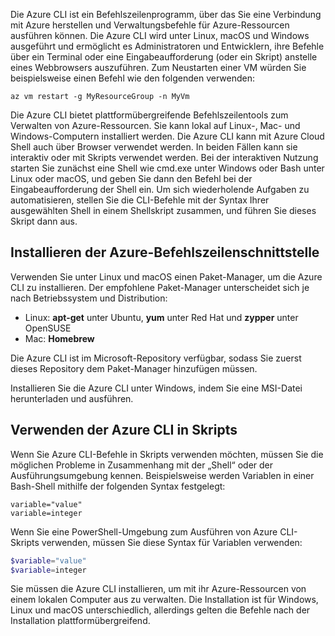 Die Azure CLI ist ein Befehlszeilenprogramm, über das Sie eine Verbindung mit Azure herstellen und Verwaltungsbefehle für Azure-Ressourcen ausführen können. Die Azure CLI wird unter Linux, macOS und Windows ausgeführt und ermöglicht es Administratoren und Entwicklern, ihre Befehle über ein Terminal oder eine Eingabeaufforderung (oder ein Skript) anstelle eines Webbrowsers auszuführen. Zum Neustarten einer VM würden Sie beispielsweise einen Befehl wie den folgenden verwenden:

 ```azurecli
 az vm restart -g MyResourceGroup -n MyVm
 ```

Die Azure CLI bietet plattformübergreifende Befehlszeilentools zum Verwalten von Azure-Ressourcen. Sie kann lokal auf Linux-, Mac- und Windows-Computern installiert werden. Die Azure CLI kann mit Azure Cloud Shell auch über Browser verwendet werden. In beiden Fällen kann sie interaktiv oder mit Skripts verwendet werden. Bei der interaktiven Nutzung starten Sie zunächst eine Shell wie cmd.exe unter Windows oder Bash unter Linux oder macOS, und geben Sie dann den Befehl bei der Eingabeaufforderung der Shell ein. Um sich wiederholende Aufgaben zu automatisieren, stellen Sie die CLI-Befehle mit der Syntax Ihrer ausgewählten Shell in einem Shellskript zusammen, und führen Sie dieses Skript dann aus.

## <a name="how-to-install-the-azure-cli"></a>Installieren der Azure-Befehlszeilenschnittstelle

Verwenden Sie unter Linux und macOS einen Paket-Manager, um die Azure CLI zu installieren. Der empfohlene Paket-Manager unterscheidet sich je nach Betriebssystem und Distribution:

- Linux: **apt-get** unter Ubuntu, **yum** unter Red Hat und **zypper** unter OpenSUSE
- Mac: **Homebrew**

Die Azure CLI ist im Microsoft-Repository verfügbar, sodass Sie zuerst dieses Repository dem Paket-Manager hinzufügen müssen.

Installieren Sie die Azure CLI unter Windows, indem Sie eine MSI-Datei herunterladen und ausführen.

## <a name="using-the-azure-cli-in-scripts"></a>Verwenden der Azure CLI in Skripts

Wenn Sie Azure CLI-Befehle in Skripts verwenden möchten, müssen Sie die möglichen Probleme in Zusammenhang mit der „Shell“ oder der Ausführungsumgebung kennen. Beispielsweise werden Variablen in einer Bash-Shell mithilfe der folgenden Syntax festgelegt:

```azurecli
variable="value"
variable=integer
```

Wenn Sie eine PowerShell-Umgebung zum Ausführen von Azure CLI-Skripts verwenden, müssen Sie diese Syntax für Variablen verwenden:

```powershell
$variable="value"
$variable=integer
```

Sie müssen die Azure CLI installieren, um mit ihr Azure-Ressourcen von einem lokalen Computer aus zu verwalten. Die Installation ist für Windows, Linux und macOS unterschiedlich, allerdings gelten die Befehle nach der Installation plattformübergreifend.
